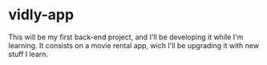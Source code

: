 # vidly-app

This will be my first back-end project, and I'll be developing it while I'm learning.
It consists on a movie rental app, wich I'll be upgrading it with new stuff I learn.
